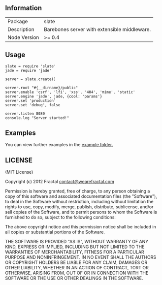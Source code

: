 ## Information

<table>
<tr> 
<td>Package</td><td>slate</td>
</tr>
<tr>
<td>Description</td>
<td>Barebones server with extensible middleware.</td>
</tr>
<tr>
<td>Node Version</td>
<td>>= 0.4</td>
</tr>
</table>

## Usage

```coffee-script
slate = require 'slate'
jade = require 'jade'

server = slate.create()

server.root "#{__dirname}/public"
server.enable 'csrf', 'lfi', 'xss', '404', 'mime', 'static'
server.engine 'jade', jade, {cool: 'params'}
server.set 'production'
server.set 'debug', false

server.listen 8080
console.log "Server started!"
```

## Examples

You can view further examples in the [example folder.](https://github.com/wearefractal/slate/tree/master/examples)

## LICENSE

(MIT License)

Copyright (c) 2012 Fractal <contact@wearefractal.com>

Permission is hereby granted, free of charge, to any person obtaining
a copy of this software and associated documentation files (the
"Software"), to deal in the Software without restriction, including
without limitation the rights to use, copy, modify, merge, publish,
distribute, sublicense, and/or sell copies of the Software, and to
permit persons to whom the Software is furnished to do so, subject to
the following conditions:

The above copyright notice and this permission notice shall be
included in all copies or substantial portions of the Software.

THE SOFTWARE IS PROVIDED "AS IS", WITHOUT WARRANTY OF ANY KIND,
EXPRESS OR IMPLIED, INCLUDING BUT NOT LIMITED TO THE WARRANTIES OF
MERCHANTABILITY, FITNESS FOR A PARTICULAR PURPOSE AND
NONINFRINGEMENT. IN NO EVENT SHALL THE AUTHORS OR COPYRIGHT HOLDERS BE
LIABLE FOR ANY CLAIM, DAMAGES OR OTHER LIABILITY, WHETHER IN AN ACTION
OF CONTRACT, TORT OR OTHERWISE, ARISING FROM, OUT OF OR IN CONNECTION
WITH THE SOFTWARE OR THE USE OR OTHER DEALINGS IN THE SOFTWARE.
